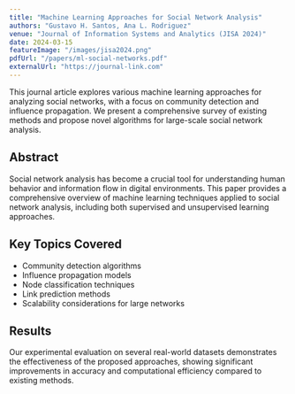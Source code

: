 ```yaml
---
title: "Machine Learning Approaches for Social Network Analysis"
authors: "Gustavo H. Santos, Ana L. Rodriguez"
venue: "Journal of Information Systems and Analytics (JISA 2024)"
date: 2024-03-15
featureImage: "/images/jisa2024.png"
pdfUrl: "/papers/ml-social-networks.pdf"
externalUrl: "https://journal-link.com"
---
```


This journal article explores various machine learning approaches for analyzing social networks, with a focus on community detection and influence propagation. We present a comprehensive survey of existing methods and propose novel algorithms for large-scale social network analysis.

## Abstract

Social network analysis has become a crucial tool for understanding human behavior and information flow in digital environments. This paper provides a comprehensive overview of machine learning techniques applied to social network analysis, including both supervised and unsupervised learning approaches.

## Key Topics Covered

- Community detection algorithms
- Influence propagation models
- Node classification techniques
- Link prediction methods
- Scalability considerations for large networks

## Results

Our experimental evaluation on several real-world datasets demonstrates the effectiveness of the proposed approaches, showing significant improvements in accuracy and computational efficiency compared to existing methods.
